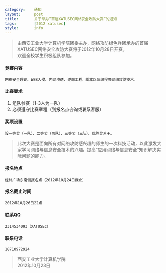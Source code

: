 ```yaml
---
category:    通知
layout:      post
title:       关于举办“首届XATUSEC网络安全攻防大赛”的通知
tags:        [2012 xatusec]
style:       info
---
```


> 由西安工业大学计算机学院团委主办，网络攻防绿色兵团承办的首届XATUSEC网络安全攻防大赛将于2012年10月28日开赛。   
> 欢迎全校学生积极组队参加。   

#### 竞赛内容
    网络安全理论、WEB入侵、内网渗透、逆向工程、脚本以及编程等网络攻防技术。   

#### 比赛要求
1. 组队参赛（1-3人为一队）
2. 必须遵守比赛章程（到报名点咨询或联系客服）

#### 奖项设置 
    设一等奖（一队）、二等奖（两队）、三等奖（三队）、优胜奖若干。
    
> 此次大赛是面向所有对网络攻防感兴趣的师生的一次科技活动，以此激发大家学习网络与信息安全技术的兴趣，提高“应用网络与信息安全”知识解决实际问题的能力。

#### 报名地点 
    经纬广场东南侧报名点（2012年10月24日截止）

#### 报名截止时间 
    2012年10月26日22点 

#### 联系QQ 
    2314534093（XATUSEC）

#### 联系电话 
    18710972924
 
> 西安工业大学计算机学院   
> 2012年10月23日   
